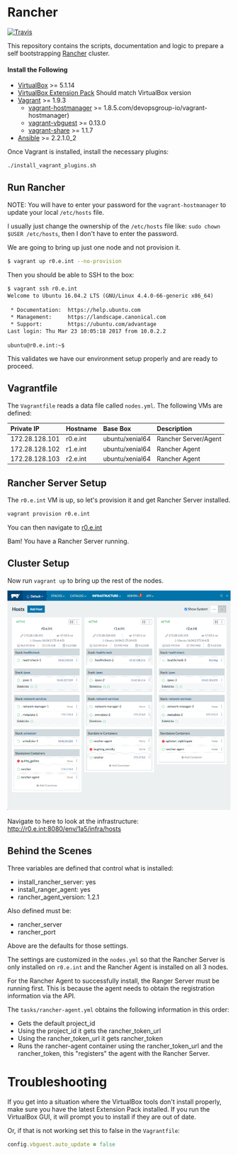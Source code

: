 # Rancher

[![Travis](https://travis-ci.org/jongillies/rancher.svg?branch=master)](https://travis-ci.org/jongillies/rancher.svg?branch=master  )

This repository contains the scripts, documentation and logic to prepare a self bootstrapping [Rancher](http://rancher.com/) cluster.

#### Install the Following

* [VirtualBox](https://www.virtualbox.org/wiki/VirtualBox) >= 5.1.14
* [VirtualBox Extension Pack](https://www.virtualbox.org/wiki/Downloads) Should match VirtualBox version
* [Vagrant](https://www.vagrantup.com/) >= 1.9.3
    * [vagrant-hostmanager](https://github) >= 1.8.5.com/devopsgroup-io/vagrant-hostmanager)
    * [vagrant-vbguest](https://github.com/dotless-de/vagrant-vbguest) >= 0.13.0
    * [vagrant-share](https://www.vagrantup.com/docs/share/) >= 1.1.7
* [Ansible](https://www.ansible.com/) >= 2.2.1.0_2

Once Vagrant is installed, install the necessary plugins:

```bash
./install_vagrant_plugins.sh
```

## Run Rancher

NOTE: You will have to enter your password for the `vagrant-hostmanager` to update your local `/etc/hosts` file.

I usually just change the ownership of the `/etc/hosts` file like: `sudo chown $USER /etc/hosts`, then I don't have to enter the password.

We are going to bring up just one node and not provision it.

```bash
$ vagrant up r0.e.int --no-provision
```

Then you should be able to SSH to the box:

```
$ vagrant ssh r0.e.int
Welcome to Ubuntu 16.04.2 LTS (GNU/Linux 4.4.0-66-generic x86_64)

 * Documentation:  https://help.ubuntu.com
 * Management:     https://landscape.canonical.com
 * Support:        https://ubuntu.com/advantage
Last login: Thu Mar 23 10:05:18 2017 from 10.0.2.2

ubuntu@r0.e.int:~$
```

This validates we have our environment setup properly and are ready to proceed.

## Vagrantfile

The `Vagrantfile` reads a data file called `nodes.yml`.  The following VMs are defined:

| Private IP     | Hostname | Base Box        | Description          |
|:---------------|:---------|:----------------|:---------------------|
| 172.28.128.101 | r0.e.int | ubuntu/xenial64 | Rancher Server/Agent |
| 172.28.128.102 | r1.e.int | ubuntu/xenial64 | Rancher Agent        |
| 172.28.128.103 | r2.e.int | ubuntu/xenial64 | Rancher Agent        |

## Rancher Server Setup

The `r0.e.int` VM is up, so let's provision it and get Rancher Server installed.

```bash
vagrant provision r0.e.int
```

You can then navigate to [r0.e.int](http://r0.e.int:8080)

Bam!  You have a Rancher Server running.

## Cluster Setup

Now run `vagrant up` to bring up the rest of the nodes.

![screenshot](files/screenshot.png)


Navigate to here to look at the infrastructure: http://r0.e.int:8080/env/1a5/infra/hosts

## Behind the Scenes

Three variables are defined that control what is installed:

* install_rancher_server: yes
* install_ranger_agent: yes
* rancher_agent_version: 1.2.1

Also defined must be:

* rancher_server
* rancher_port

Above are the defaults for those settings.

The settings are customized in the `nodes.yml` so that the Rancher Server is only installed on `r0.e.int` and the Rancher Agent is installed on all 3 nodes.

For the Rancher Agent to successfully install, the Ranger Server must be running first.  This is because the agent needs to obtain the registration information via the API.

The `tasks/rancher-agent.yml` obtains the following information in this order:

* Gets the default project_id
* Using the project_id it gets the rancher_token_url
* Using the rancher_token_url it gets rancher_token
* Runs the rancher-agent container using the rancher_token_url and the rancher_token, this "registers" the agent with the Rancher Server.

# Troubleshooting

If you get into a situation where the VirtualBox tools don't install properly, make sure you have the latest Extension Pack installed.  If  you run the VirtualBox GUI, it will prompt you to install if they are out of date.

Or, if that is not working set this to false in the `Vagrantfile`:

```ruby
config.vbguest.auto_update = false
````
